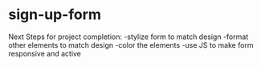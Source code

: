 # sign-up-form
Next Steps for project completion:
    <!-- -implement logo overlay over image, done -->
    -stylize form to match design
        <!-- -format input elements into grid, done -->
        -format other elements to match design
            -color the elements
            <!-- -default has very light border (#E5E7EB)  -->
    <!-- -create 'log in' link, done -->
    -use JS to make form responsive and active
        <!-- -create selected input variation (ie blue border and box shadow) -->
        <!-- -create valid and invalid class for inputs (ie green and red) -->
        <!-- -create error class for password/make sure passwords match -->
        <!-- -create account button checks form completion -->
            <!-- -onclick: all good = submit form message, else = error message + toggle invalid class -->